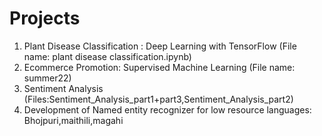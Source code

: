 # Projects
1) Plant Disease Classification : Deep Learning with TensorFlow (File name: plant disease classification.ipynb)
2) Ecommerce Promotion: Supervised Machine Learning (File name: summer22)
3) Sentiment Analysis (Files:Sentiment_Analysis_part1+part3,Sentiment_Analysis_part2)
4) Development of Named entity recognizer for low resource languages: Bhojpuri,maithili,magahi
